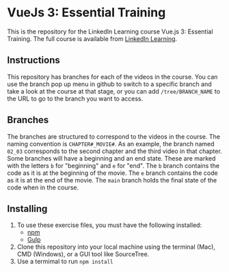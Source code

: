 # VueJs 3: Essential Training
This is the repository for the LinkedIn Learning course Vue.js 3: Essential Training. The full course is available from [LinkedIn Learning](https://www.linkedin.com/learning/instructors/ray-villalobos).

## Instructions
This repository has branches for each of the videos in the course. You can use the branch pop up menu in github to switch to a specific branch and take a look at the course at that stage, or you can add `/tree/BRANCH_NAME` to the URL to go to the branch you want to access.

## Branches
The branches are structured to correspond to the videos in the course. The naming convention is `CHAPTER#_MOVIE#`. As an example, the branch named `02_03` corresponds to the second chapter and the third video in that chapter. 
Some branches will have a beginning and an end state. These are marked with the letters `b` for "beginning" and `e` for "end". The `b` branch contains the code as it is at the beginning of the movie. The `e` branch contains the code as it is at the end of the movie. The `main` branch holds the final state of the code when in the course.

## Installing
1. To use these exercise files, you must have the following installed:
	- [npm](https://nodejs.org/en/)
	- [Gulp](https://git-scm.com/)
2. Clone this repository into your local machine using the terminal (Mac), CMD (Windows), or a GUI tool like SourceTree.
3. Use a termimal to run `npm install`